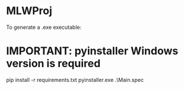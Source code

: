 # MLWProj

To generate a .exe executable:
# IMPORTANT: pyinstaller Windows version is required
pip install -r requirements.txt
pyinstaller.exe .\Main.spec
